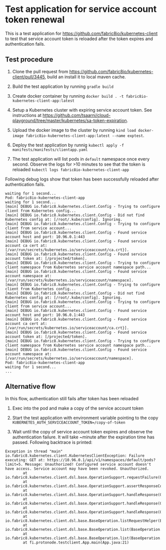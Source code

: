 # Test application for service account token renewal


This is a test application for https://github.com/fabric8io/kubernetes-client to test that service account token is reloaded after the token expires and authentication fails.

## Test procedure

1. Clone the pull request from https://github.com/fabric8io/kubernetes-client/pull/3445, build an install it to local maven cache.

2. Build the test application by running `gradle build`

3. Create docker container by running `docker build . -t fabric8io-kubernetes-client-app:latest`

4. Setup a Kubernetes cluster with expiring service account token.
See instructions at https://github.com/tsaarni/cloud-playground/tree/master/kubernetes/sa-token-expiration.

5. Upload the docker image to the cluster by running `kind load docker-image fabric8io-kubernetes-client-app:latest --name exptest`.

6. Deploy the test application by runnig `kubectl apply -f manifests/manifests/clientapp.yaml`

7. The test application will list pods in `default` namespace once every second.
Observe the logs for >10 minutes to see that the token is reloaded `kubectl logs fabric8io-kubernetes-client-app`


Following debug logs show that token has been successfully reloaded after authentication fails.

```console
waiting for 1 second...
Pod: fabric8io-kubernetes-client-app
waiting for 1 second...
[main] DEBUG io.fabric8.kubernetes.client.Config - Trying to configure client from Kubernetes config...
[main] DEBUG io.fabric8.kubernetes.client.Config - Did not find Kubernetes config at: [/root/.kube/config]. Ignoring.
[main] DEBUG io.fabric8.kubernetes.client.Config - Trying to configure client from service account...
[main] DEBUG io.fabric8.kubernetes.client.Config - Found service account host and port: 10.96.0.1:443
[main] DEBUG io.fabric8.kubernetes.client.Config - Found service account ca cert at: [/var/run/secrets/kubernetes.io/serviceaccount/ca.crt}].
[main] DEBUG io.fabric8.kubernetes.client.Config - Found service account token at: [/projected/token].
[main] DEBUG io.fabric8.kubernetes.client.Config - Trying to configure client namespace from Kubernetes service account namespace path...
[main] DEBUG io.fabric8.kubernetes.client.Config - Found service account namespace at: [/var/run/secrets/kubernetes.io/serviceaccount/namespace].
[main] DEBUG io.fabric8.kubernetes.client.Config - Trying to configure client from Kubernetes config...
[main] DEBUG io.fabric8.kubernetes.client.Config - Did not find Kubernetes config at: [/root/.kube/config]. Ignoring.
[main] DEBUG io.fabric8.kubernetes.client.Config - Trying to configure client from service account...
[main] DEBUG io.fabric8.kubernetes.client.Config - Found service account host and port: 10.96.0.1:443
[main] DEBUG io.fabric8.kubernetes.client.Config - Found service account ca cert at: [/var/run/secrets/kubernetes.io/serviceaccount/ca.crt}].
[main] DEBUG io.fabric8.kubernetes.client.Config - Found service account token at: [/projected/token].
[main] DEBUG io.fabric8.kubernetes.client.Config - Trying to configure client namespace from Kubernetes service account namespace path...
[main] DEBUG io.fabric8.kubernetes.client.Config - Found service account namespace at: [/var/run/secrets/kubernetes.io/serviceaccount/namespace].
Pod: fabric8io-kubernetes-client-app
waiting for 1 second...
...
```

## Alternative flow

In this flow, authentication still fails after token has been reloaded

1. Exec into the pod and make a copy of the service account token

2. Start the test application with environment variable pointing to the copy `KUBERNETES_AUTH_SERVICEACCOUNT_TOKEN=/copy-of-token`

3. Wait until the copy of service account token expires and observe the authentication failure.
It will take ~minute after the expiration time has passed.
Following backtrace is printed:

```
Exception in thread "main" io.fabric8.kubernetes.client.KubernetesClientException: Failure executing: GET at: https://10.96.0.1/api/v1/namespaces/default/pods?limit=5. Message: Unauthorized! Configured service account doesn't have access. Service account may have been revoked. Unauthorized.
        at io.fabric8.kubernetes.client.dsl.base.OperationSupport.requestFailure(OperationSupport.java:686)
        at io.fabric8.kubernetes.client.dsl.base.OperationSupport.assertResponseCode(OperationSupport.java:623)
        at io.fabric8.kubernetes.client.dsl.base.OperationSupport.handleResponse(OperationSupport.java:565)
        at io.fabric8.kubernetes.client.dsl.base.OperationSupport.handleResponse(OperationSupport.java:526)
        at io.fabric8.kubernetes.client.dsl.base.OperationSupport.handleResponse(OperationSupport.java:509)
        at io.fabric8.kubernetes.client.dsl.base.BaseOperation.listRequestHelper(BaseOperation.java:137)
        at io.fabric8.kubernetes.client.dsl.base.BaseOperation.list(BaseOperation.java:524)
        at io.fabric8.kubernetes.client.dsl.base.BaseOperation.list(BaseOperation.java:88)
        at fi.protonode.testclient.App.main(App.java:21)
```
